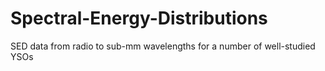 # Spectral-Energy-Distributions
SED data from radio to sub-mm wavelengths for a number of well-studied YSOs
